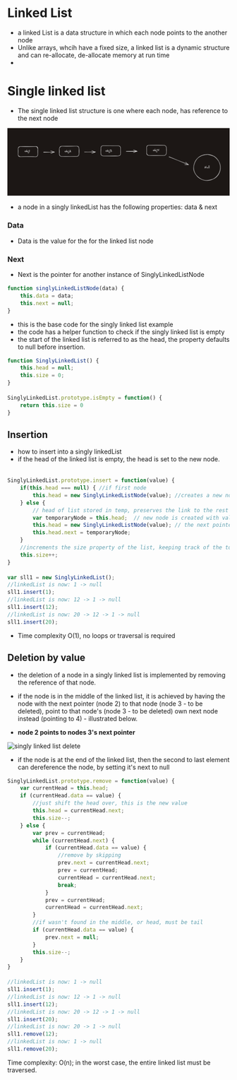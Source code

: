 # Linked List

- a linked List is a data structure in which each node points to the another node
- Unlike arrays, whcih have a fixed size, a linked list is a dynamic structure and can re-allocate, de-allocate memory at run time 
- 

# Single linked list

- The single linked list structure is one where each node, has reference to the next node 

 ![singly linked list](singlyLinkedList.png)

- a node in a singly linkedList has the following properties: data & next

### Data

- Data is the value for the for the linked list node

### Next

- Next is the pointer for another instance of SinglyLinkedListNode

```javascript
function singlyLinkedListNode(data) {
    this.data = data;
    this.next = null;
}
```

- this is the base code for the singly linked list example
- the code has a helper function to check if the singly linked list is empty 
- the start of the linked list is referred to as the head, the property defaults to null before insertion.

```javascript
function SinglyLinkedList() {
    this.head = null;
    this.size = 0;
}

SinglyLinkedList.prototype.isEmpty = function() {
    return this.size = 0
}
```

## Insertion 

- how to insert into a singly linkedList
- if the head of the linked list is empty, the head is set to the new node.

```javascript

SinglyLinkedList.prototype.insert = function(value) {
    if(this.head === null) { //if first node
        this.head = new SinglyLinkedListNode(value); //creates a new node w/ value
    } else {
        // head of list stored in temp, preserves the link to the rest of the list
        var temporaryNode = this.head;  // new node is created with value, new node assigned as new head of the list.
        this.head = new SinglyLinkedListNode(value); // the next pointer of the new head node is set to point to the old head node (now stored in temp). 
        this.head.next = temporaryNode; 
    }
    //increments the size property of the list, keeping track of the total number of nodes.
    this.size++;
}

var sll1 = new SinglyLinkedList();
//linkedList is now: 1 -> null
sll1.insert(1);
//linkedList is now: 12 -> 1 -> null  
sll1.insert(12); 
//linkedList is now: 20 -> 12 -> 1 -> null
sll1.insert(20); 
```

- Time complexity O(1), no loops or traversal is required

## Deletion by value

- the deletion of a node in a singly linked list is implemented by removing the reference of that node.
- if the node is in the middle of the linked list, it is achieved by having the node with the next pointer (node 2) to that node (node 3 - to be deleted),
point to that node's  (node 3 - to be deleted) own next node instead (pointing to 4) - illustrated below.

- **node 2 points to nodes 3's next pointer**

![singly linked list delete ](ssl-delete.png)

- if the node is at the end of the linked list, then the second to last element can dereference the node, 
by setting it's next to null

```javascript
SinglyLinkedList.prototype.remove = function(value) {
    var currentHead = this.head;
    if (currentHead.data == value) {
        //just shift the head over, this is the new value
        this.head = currentHead.next;
        this.size--;
    } else {
        var prev = currentHead;
        while (currentHead.next) {
            if (currentHead.data == value) {
                //remove by skipping
                prev.next = currentHead.next;
                prev = currentHead;
                currentHead = currentHead.next;
                break;
            }
            prev = currentHead;
            currentHead = currentHead.next;
        }
        //if wasn't found in the middle, or head, must be tail
        if (currentHead.data == value) {
            prev.next = null;
        }
        this.size--;
    }
}

//linkedList is now: 1 -> null
sll1.insert(1);
//linkedList is now: 12 -> 1 -> null  
sll1.insert(12); 
//linkedList is now: 20 -> 12 -> 1 -> null
sll1.insert(20); 
//linkedList is now: 20 -> 1 -> null
sll1.remove(12);
//linkedList is now: 1 -> null
sll1.remove(20);
```
Time complexity: O(n);
in the worst case, the entire linked list must be traversed.

